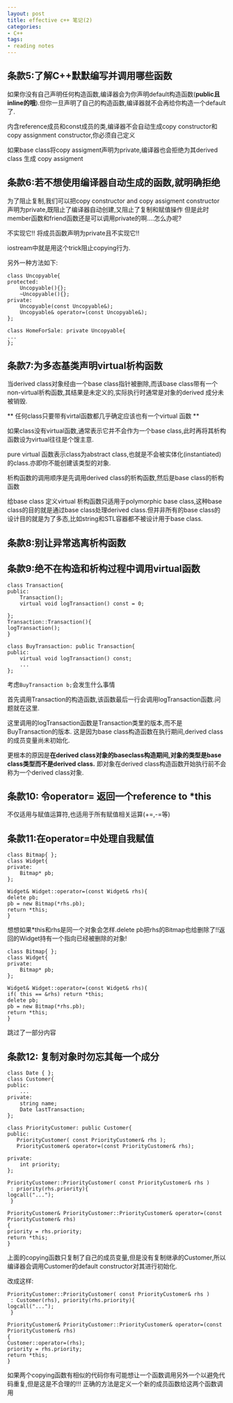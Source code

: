 ```yaml
---
layout: post 
title: effective c++ 笔记(2)
categories:
- C++
tags:
- reading notes
---
```


## 条款5:了解C++默默编写并调用哪些函数

如果你没有自己声明任何构造函数,编译器会为你声明default构造函数(**public且inline的哦**).但你一旦声明了自己的构造函数,编译器就不会再给你构造一个default了.

内含reference成员和const成员的类,编译器不会自动生成copy constructor和copy assignment constructor,你必须自己定义

如果base class将copy assigment声明为private,编译器也会拒绝为其derived class 生成 copy assigment 

## 条款6:若不想使用编译器自动生成的函数,就明确拒绝

为了阻止复制,我们可以把copy constructor and copy assigment constructor 声明为private,既阻止了编译器自动创建,又阻止了复制和赋值操作
但是此时member函数和friend函数还是可以调用private的啊....怎么办呢?

不实现它!! 将成员函数声明为private且不实现它!!

iostream中就是用这个trick阻止copying行为.

另外一种方法如下:

    class Uncopyable{
	protected:
	    Uncopyable(){};
	    ~Uncopyable(){};
	private:
	    Uncopyable(const Uncopyable&);
	    Uncopyable& operator=(const Uncopyable&);
    };

    class HomeForSale: private Uncopyable{
	...
    };


## 条款7:为多态基类声明virtual析构函数

当derived class对象经由一个base class指针被删除,而该base class带有一个non-virtual析构函数,其结果是未定义的,实际执行时通常是对象的derived 成分未被销毁.

** 任何class只要带有virtal函数都几乎确定应该也有一个virtual 函数 **

如果class没有virtual函数,通常表示它并不会作为一个base class,此时再将其析构函数设为virtual往往是个馊主意.

pure virtual 函数表示class为abstract class,也就是不会被实体化(instantiated)的class.亦即你不能创建该类型的对象.

析构函数的调用顺序是先调用derived class的析构函数,然后是base class的析构函数

给base class 定义virtual 析构函数只适用于polymorphic base class,这种base class的目的就是通过base class处理derived class.但并非所有的base class的设计目的就是为了多态,比如string和STL容器都不被设计用于base class.

## 条款8:别让异常逃离析构函数

## 条款9:绝不在构造和析构过程中调用virtual函数

    class Transaction{
	public:
	    Transaction();
	    virtual void logTransaction() const = 0;

    };
    Transaction::Transaction(){
	logTransaction();
    }

    class BuyTransaction: public Transaction{
	public:
	    virtual void logTransaction() const;
	    ...
    };

考虑`BuyTransaction b;`会发生什么事情

首先调用Transaction的构造函数,该函数最后一行会调用logTransaction函数.问题就在这里.

这里调用的logTransaction函数是Transaction类里的版本,而不是BuyTransaction的版本.
这是因为base class构造函数在执行期间,derived class的成员变量尚未初始化.

更根本的原因是**在derived class对象的baseclass构造期间,对象的类型是base class类型而不是derived class.**
即对象在derived class构造函数开始执行前不会称为一个derived class对象.

## 条款10: 令operator= 返回一个reference to *this

不仅适用与赋值运算符,也适用于所有赋值相关运算(+=,-=等)

## 条款11:在operator=中处理自我赋值

    class Bitmap{ };
    class Widget{
	private:
	    Bitmap* pb;
    };

    Widget& Widget::operator=(const Widget& rhs){
	delete pb;
	pb = new Bitmap(*rhs.pb);
	return *this;
    }

想想如果*this和rhs是同一个对象会怎样.delete pb把rhs的Bitmap也给删除了!!返回的Widget持有一个指向已经被删除的对象!

    class Bitmap{ };
    class Widget{
	private:
	    Bitmap* pb;
    };

    Widget& Widget::operator=(const Widget& rhs){
	if( this == &rhs) return *this;
	delete pb;
	pb = new Bitmap(*rhs.pb);
	return *this;
    }

跳过了一部分内容

## 条款12: 复制对象时勿忘其每一个成分

    class Date { };
    class Customer{
	public:
	    ...
	private:
	    string name;
	    Date lastTransaction;
    };

    class PriorityCustomer: public Customer{
	public:
	   PriorityCustomer( const PriorityCustomer& rhs );
	   PriorityCustomer& operator=(const PriorityCustomer& rhs);
	   
	private:
	    int priority; 
    };

    PriorityCustomer::PriorityCustomer( const PriorityCustomer& rhs )
     : priority(rhs.priority){
	logcall("...");
     }

    PriorityCustomer& PriorityCustomer::PriorityCustomer& operator=(const PriorityCustomer& rhs)
    {
	priority = rhs.priority;
	return *this;
    }

上面的copying函数只复制了自己的成员变量,但是没有复制继承的Customer,所以编译器会调用Customer的default constructor对其进行初始化.

改成这样:

    PriorityCustomer::PriorityCustomer( const PriorityCustomer& rhs )
     : Customer(rhs), priority(rhs.priority){
	logcall("...");
     }

    PriorityCustomer& PriorityCustomer::PriorityCustomer& operator=(const PriorityCustomer& rhs)
    {
	Customer::operator=(rhs);
	priority = rhs.priority;
	return *this;
    }
    
如果两个copying函数有相似的代码你有可能想让一个函数调用另外一个以避免代码重复,但是这是不合理的!!!
正确的方法是定义一个新的成员函数给这两个函数调用
